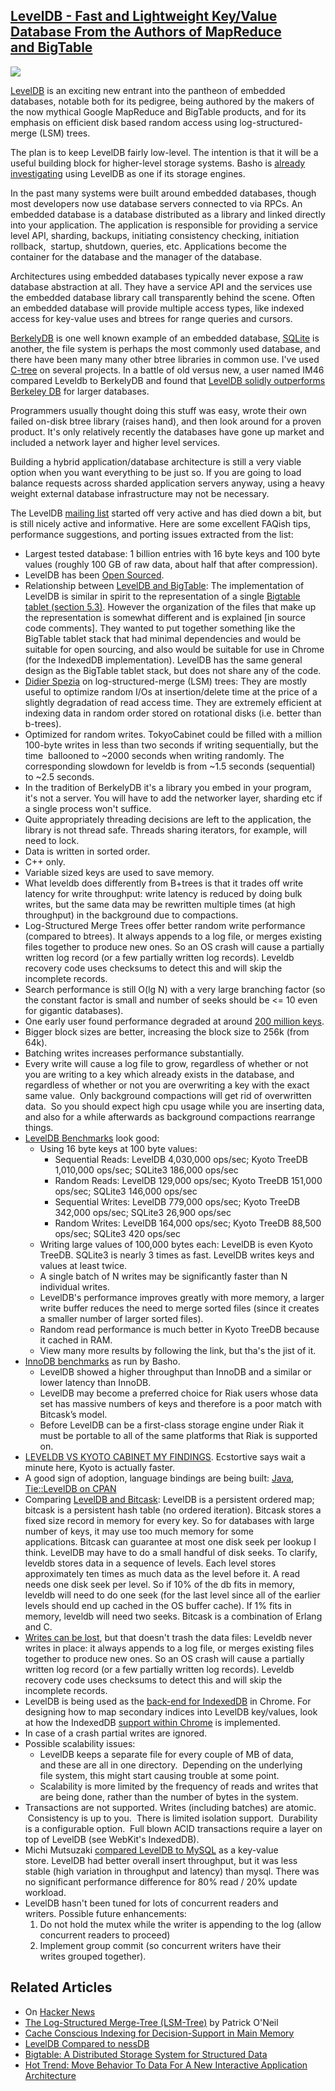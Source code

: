 ## [LevelDB - Fast and Lightweight Key/Value Database From the Authors of MapReduce and BigTable](/blog/2011/8/10/leveldb-fast-and-lightweight-keyvalue-database-from-the-auth.html)

    

    

![](http://farm7.static.flickr.com/6203/6029536002_09bd2df6eb_m.jpg)

[LevelDB](http://code.google.com/p/leveldb/) is an exciting new entrant into the pantheon of embedded databases, notable both for its pedigree, being authored by the makers of the now mythical Google MapReduce and BigTable products, and for its emphasis on efficient disk based random access using log-structured-merge (LSM) trees. 

The plan is to keep LevelDB fairly low-level. The intention is that it will be a useful building block for higher-level storage systems. Basho is [already investigating](http://blog.basho.com/2011/07/01/Leveling-the-Field/) using LevelDB as one if its storage engines.

In the past many systems were built around embedded databases, though most developers now use database servers connected to via RPCs. An embedded database is a database distributed as a library and linked directly into your application. The application is responsible for providing a service level API, sharding, backups, initiating consistency checking, initiation rollback,  startup, shutdown, queries, etc. Applications become the container for the database and the manager of the database.

Architectures using embedded databases typically never expose a raw database abstraction at all. They have a service API and the services use the embedded database library call transparently behind the scene. Often an embedded database will provide multiple access types, like indexed access for key-value uses and btrees for range queries and cursors. 

[BerkelyDB](http://www.oracle.com/technetwork/database/berkeleydb/index.html) is one well known example of an embedded database, [SQLite](http://www.sqlite.org/) is another, the file system is perhaps the most commonly used database, and there have been many many other btree libraries in common use. I've used [C-tree](http://www.faircom.com/ace/index_t.php) on several projects. In a battle of old versus new, a user named IM46 compared Leveldb to BerkelyDB and found that [LevelDB solidly outperforms Berkeley DB](https://groups.google.com/d/msg/leveldb/2JJ4smpSC6Q/1Z7aDSeHiRkJ) for larger databases.

Programmers usually thought doing this stuff was easy, wrote their own failed on-disk btree library (raises hand), and then look around for a proven product. It's only relatively recently the databases have gone up market and included a network layer and higher level services.

Building a hybrid application/database architecture is still a very viable option when you want everything to be just so. If you are going to load balance requests across sharded application servers anyway, using a heavy weight external database infrastructure may not be necessary.

The LevelDB [mailing list](https://groups.google.com/forum/#!forum/leveldb) started off very active and has died down a bit, but is still nicely active and informative. Here are some excellent FAQish tips, performance suggestions, and porting issues extracted from the list:

*   Largest tested database: 1 billion entries with 16 byte keys and 100 byte values (roughly 100 GB of raw data, about half that after compression).
*   LevelDB has been [Open Sourced](http://google-opensource.blogspot.com/2011/07/leveldb-fast-persistent-key-value-store.html).
*   Relationship between [LevelDB and BigTable](http://code.google.com/p/leveldb/source/browse/trunk/doc/impl.html): The implementation of LevelDB is similar in spirit to the representation of a single [Bigtable tablet (section 5.3)](http://labs.google.com/papers/bigtable.html). However the organization of the files that make up the representation is somewhat different and is explained [in source code comments]. They wanted to put together something like the BigTable tablet stack that had minimal dependencies and would be suitable for open sourcing, and also would be suitable for use in Chrome (for the IndexedDB implementation). LevelDB has the same general design as the BigTable tablet stack, but does not share any of the code.
*   [Didier Spezia](https://groups.google.com/d/msg/nosql-databases/dDQMu_oeyAs/faFwQ_eARUAJ) on log-structured-merge (LSM) trees: They are mostly useful to optimize random I/Os at insertion/delete time at the price of a slightly degradation of read access time. They are extremely efficient at indexing data in random order stored on rotational disks (i.e. better than b-trees).
*   Optimized for random writes. TokyoCabinet could be filled with a million 100-byte writes in less than two seconds if writing sequentially, but the time  ballooned to ~2000 seconds when writing randomly. The corresponding slowdown for leveldb is from ~1.5 seconds (sequential) to ~2.5 seconds.
*   In the tradition of BerkelyDB it's a library you embed in your program, it's not a server. You will have to add the networker layer, sharding etc if a single process won't suffice.
*   Quite appropriately threading decisions are left to the application, the library is not thread safe. Threads sharing iterators, for example, will need to lock.
*   Data is written in sorted order.
*   C++ only.
*   Variable sized keys are used to save memory.
*   What leveldb does differently from B+trees is that it trades off write latency for write throughput: write latency is reduced by doing bulk writes, but the same data may be rewritten multiple times (at high throughput) in the background due to compactions.
*   Log-Structured Merge Trees offer better random write performance (compared to btrees). It always appends to a log file, or merges existing files together to produce new ones. So an OS crash will cause a partially written log record (or a few partially written log records). Leveldb recovery code uses checksums to detect this and will skip the incomplete records.
*   Search performance is still O(lg N) with a very large branching factor (so the constant factor is small and number of seeks should be <= 10 even for gigantic databases).
*   One early user found performance degraded at around [200 million keys](https://groups.google.com/d/msg/leveldb/2JJ4smpSC6Q/rexXJWDqSrEJ).
*   Bigger block sizes are better, increasing the block size to 256k (from 64k).
*   Batching writes increases performance substantially.
*   Every write will cause a log file to grow, regardless of whether or not you are writing to a key which already exists in the database, and regardless of whether or not you are overwriting a key with the exact same value.  Only background compactions will get rid of overwritten data.  So you should expect high cpu usage while you are inserting data, and also for a while afterwards as background compactions rearrange things.
*   [LevelDB Benchmarks](http://leveldb.googlecode.com/svn/trunk/doc/benchmark.html) look good:
    *   Using 16 byte keys at 100 byte values:
        *   Sequential Reads: LevelDB          4,030,000 ops/sec; Kyoto TreeDB          1,010,000 ops/sec; SQLite3          186,000 ops/sec
        *   Random Reads: LevelDB          129,000 ops/sec; Kyoto TreeDB          151,000 ops/sec; SQLite3          146,000 ops/sec
        *   Sequential Writes: LevelDB          779,000 ops/sec; Kyoto TreeDB          342,000 ops/sec; SQLite3          26,900 ops/sec
        *   Random Writes: LevelDB          164,000 ops/sec; Kyoto TreeDB          88,500 ops/sec; SQLite3          420 ops/sec
    *   Writing large values of 100,000 bytes each: LevelDB is even Kyoto TreeDB. SQLite3 is nearly 3 times as fast. LevelDB writes keys and values at least twice.
    *   A single batch of N writes may be significantly faster than N individual writes. 
    *   LevelDB's performance improves greatly with more memory, a larger write buffer reduces the need to merge sorted files (since it creates a smaller number of larger sorted files).
    *   Random read performance is much better in Kyoto TreeDB because it cached in RAM.
    *   View many more results by following the link, but tha's the jist of it.
*   [InnoDB benchmarks](http://blog.basho.com/2011/07/01/Leveling-the-Field/) as run by Basho. 
    *   LevelDB showed a higher throughput than InnoDB and a similar or lower latency than InnoDB.
    *   LevelDB may become a preferred choice for Riak users whose data set has massive numbers of keys and therefore is a poor match with Bitcask’s model. 
    *   Before LevelDB can be a first-class storage engine under Riak it must be portable to all of the same platforms that Riak is supported on. 
*   [LEVELDB VS KYOTO CABINET MY FINDINGS](http://maxpert.tumblr.com/post/8330476086/leveldb-vs-kyoto-cabinet-my-findings). Ecstortive says wait a minute here, Kyoto is actually faster.
*   A good sign of adoption, language bindings are being built: [Java](https://github.com/fusesource/leveldbjni), [Tie::LevelDB on CPAN](https://metacpan.org/module/SARFY/Tie-LevelDB-0.03/lib/Tie/LevelDB.pm)
*   Comparing [LevelDB and Bitcask](http://news.ycombinator.com/item?id=2526239): LevelDB is a persistent ordered map; bitcask is a persistent hash table (no ordered iteration). Bitcask stores a fixed size record in memory for every key. So for databases with large number of keys, it may use too much memory for some applications. Bitcask can guarantee at most one disk seek per lookup I think. LevelDB may have to do a small handful of disk seeks. To clarify, leveldb stores data in a sequence of levels. Each level stores approximately ten times as much data as the level before it. A read needs one disk seek per level. So if 10% of the db fits in memory, leveldb will need to do one seek (for the last level since all of the earlier levels should end up cached in the OS buffer cache). If 1% fits in memory, leveldb will need two seeks. Bitcask is a combination of Erlang and C.
*   [Writes can be lost](http://news.ycombinator.com/item?id=2526311), but that doesn't trash the data files: Leveldb never writes in place: it always appends to a log file, or merges existing files together to produce new ones. So an OS crash will cause a partially written log record (or a few partially written log records). Leveldb recovery code uses checksums to detect this and will skip the incomplete records.
*   LevelDB is being used as the [back-end for IndexedDB](http://news.ycombinator.com/item?id=2526263) in Chrome. For designing how to map secondary indices into LevelDB key/values, look at how the IndexedDB [support within Chrome](http://codesearch.google.com/#wZuuyuB8jKQ/chromium/src/third_party/WebKit/Source/WebCore/storage/IDBLevelDBCoding.cpp&q=leveldb%20indexeddb&type=cs  ) is implemented.
*   In case of a crash partial writes are ignored.
*   Possible scalability issues:
    *   LevelDB keeps a separate file for every couple of MB of data, and these are all in one directory.  Depending on the underlying file system, this might start causing trouble at some point.
    *   Scalability is more limited by the frequency of reads and writes that are being done, rather than the number of bytes in the system.
*   Transactions are not supported. Writes (including batches) are atomic.  Consistency is up to you.  There is limited isolation support.  Durability is a configurable option.  Full blown ACID transactions require a layer on top of LevelDB (see WebKit's IndexedDB).
*   Michi Mutsuzaki [compared LevelDB to MySQL](https://github.com/m1ch1/mapkeeper/wiki/MySQL-vs.-LevelDB ) as a key-value store. LevelDB had better overall insert throughput, but it was less stable (high variation in throughput and latency) than mysql. There was no significant performance difference for 80% read / 20% update workload. 
*   LevelDB hasn't been tuned for lots of concurrent readers and writers. Possible future enhancements:
    1.  Do not hold the mutex while the writer is appending to the log (allow concurrent readers to proceed)
    2.  Implement group commit (so concurrent writers have their writes grouped together).

## Related Articles

*   On [Hacker News](http://news.ycombinator.com/item?id=2526032)
*   [The Log-Structured Merge-Tree (LSM-Tree)](http://nosqlsummer.org/paper/lsm-tree) by Patrick O'Neil
*   [Cache Conscious Indexing for Decision-Support in Main Memory](http://www.cs.columbia.edu/~library/TR-repository/reports/.../cucs-019-98.pdf)
*   [LevelDB Compared to nessDB](https://groups.google.com/d/msg/nosql-databases/dDQMu_oeyAs/a77sg_YCVP4J)
*   [Bigtable: A Distributed Storage System for Structured Data](http://labs.google.com/papers/bigtable.html)
*   [Hot Trend: Move Behavior To Data For A New Interactive Application Architecture](http://highscalability.com/blog/2010/11/1/hot-trend-move-behavior-to-data-for-a-new-interactive-applic.html)

    